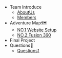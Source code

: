 <!-- 顶栏 docs/_sidebar.md -->
- Team Introduce
  - [AboutUs](AboutUs.md)
  - [Members](Members.md)
- Adventure Map🗺️
  - [NO.1 Website Setup](Adventure%20Map🗺️/NO.1%20Website%20Setup.md)
  - [NO.2 Fusion 360](Adventure%20Map🗺️/NO.2%20Fusion%20360.md)
- Final Project
- Questions🤔
  - [Questions1](Questions🤔/Question1)
